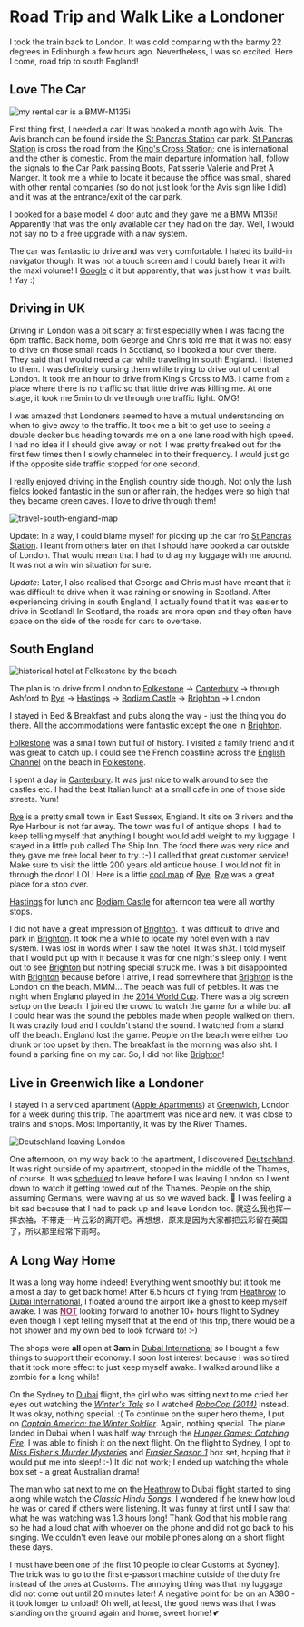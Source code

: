 # Road Trip and Walk Like a Londoner


I took the train back to London. It was cold comparing with the barmy 22 degrees in Edinburgh a few hours ago. Nevertheless, I was so excited. Here I come, road trip to south England!


## Love The Car

![my rental car is a BMW-M135i](http://www.zercustoms.com/news/images/BMW/BMW-M135i-5-door-4.jpg "my rental car is a BMW-M135i")

First thing first, I needed a car! It was booked a month ago with Avis. The Avis branch can be found inside the [St Pancras Station](http://www.networkrail.co.uk/st-pancras-international-station/) car park. [St Pancras Station](http://www.networkrail.co.uk/st-pancras-international-station/) is cross the road from the [King's Cross Station](http://en.wikipedia.org/wiki/St_Pancras_railway_station); one is international and the other is domestic. From the main departure information hall, follow the signals to the Car Park passing Boots, Patisserie Valerie and Pret A Manger. It took me a while to locate it because the office was small, shared with other rental companies (so do not just look for the Avis sign like I did) and it was at the entrance/exit of the car park.

I booked for a base model 4 door auto and they gave me a BMW M135i! Apparently that was the only available car they had on the day. Well, I would not say no to a free upgrade with a nav system.

The car was fantastic to drive and was very comfortable. I hated its build-in navigator though. It was not a touch screen and I could barely hear it with the maxi volume! I [Google](http://google.com) d it but apparently, that was just how it was built. ! Yay :)

## Driving in UK

Driving in London was a bit scary at first especially when I was facing the 6pm traffic. Back home, both George and Chris told me that it was not easy to drive on those small roads in Scotland, so I booked a tour over there. They said that I would need a car while traveling in south England. I listened to them. I was definitely cursing them while trying to drive out of central London. It took me an hour to drive from King's Cross to M3. I came from a place where there is no traffic so that little drive was killing me. At one stage, it took me 5min to drive through one traffic light. OMG!

I was amazed that Londoners seemed to have a mutual understanding on when to give away to the traffic. It took me a bit to get use to seeing a double decker bus heading towards me on a one lane road with high speed. I had no idea if I should give away or not! I was pretty freaked out for the first few times then I slowly channeled in to their frequency. I would just go if the opposite side traffic stopped for one second.

I really enjoyed driving in the English country side though. Not only the lush fields looked fantastic in the sun or after rain, the hedges were so high that they became green caves. I love to drive through them!

![travel-south-england-map](https://lh3.googleusercontent.com/7ONU2-Kac3d7aXApeQkoyND736xMthl8ALc6s3SlsRLOePdOeEOQmM-DNdFi8CGjqN7KYwLiNrRtde3R6y5xblmhLzGhO-bvqLOHnIHjgfOUX6sy_Cq27RNNZusuWrNH3_FcKHKfD910RSJuCLMmcfS7_eVMFI-3_BKfEoCwGg7V9NiMJ3m_i8lQT2NsUdd9dFkDtIA9k_PRzNLsaoCtf9bOxN1Q_7-4iUK0sGWBcbc46cG1vnsfP2U7H_6EyqRDTv4sY8RULHEcYyuo-mS6Ti8_iUdxe9mngO1roAz8Qb2xxsvDas7tmiAMe9VOeWo2KBCAVjuW92Eb_8Xy8KVHDB54RiTe02NBeBJj4DBIs218Nof1qEwnjHx3gwz1f9QhwYr0JxTI0S2RnX6ljO468LD48nnl-s1oRps-ofhv24DStjCbGLzTZKiw5N6JqlG7OIUdpSTqDXGK0HLiaaFgPdM6o_icDJnZv-HWZNlY-iPnhZMqFTdZrGepODLEwmjsyFKo_J9-oqd5lX_OmNuL3vFKvq_F8pFvLYZD4u7jTXN4cjOJ_Au2i5yJr5Y8GG_UWze5IpMVjr8fXhnyeLJhc8L831wSzI6GD_rz8OmUXnPxvPzO0WgOBfJLkVLgbTPBHDYRDPfTNzye_SUmXasAZp8iNckBc-E3TrS_FjTqym4wWVi7oq9au6zqBZU1fytLFiAt7ykXcVeZkNhfYF-rnCzefljCk51esUpnhMZcntkyOz5O095PY2sGeTm_MY1Fi3-jwTddg-dsbbFj7SJCgF7dUlzVYCaEqeL-RMqdZbiTcvdDC_V6a9GkgXJtb7yneZxNRSOMvg0JkL2yHpHncZB3AP5i1ANggULbs-k0O_z8OwMO0XbE7ECuQ-N8WVDss-reBVajszGpKuoUQHqrbuTFV_u3tvhW_JyPqAtxMaiq=w331-h175-no?authuser=0 "travel-south-england-map")

Update: In a way, I could blame myself for picking up the car fro [St Pancras Station](http://www.networkrail.co.uk/st-pancras-international-station/). I leant from others later on that I should have booked a car outside of London. That would mean that I had to drag my luggage with me around. It was not a win win situation for sure.

_Update_: Later, I also realised that George and Chris must have meant that it was difficult to drive when it was raining or snowing in Scotland. After experiencing driving in south England,  I actually found that it was easier to drive in Scotland! In Scotland, the roads are more open and they often have space on the side of the roads for cars to overtake.

## South England

![historical hotel at Folkestone by the beach](https://idiscoverlife.files.wordpress.com/2014/06/folkstone-800x6032.jpg?w=620 "historical hotel at Folkestone by the beach.")

The plan is to drive from London to [Folkestone](http://en.wikipedia.org/wiki/Folkestone) -&gt; [Canterbury](http://www.canterbury.co.uk/) -&gt; through Ashford to [Rye](http://en.wikipedia.org/wiki/Rye,_East_Sussex) -&gt; [Hastings](http://en.wikipedia.org/wiki/Hastings) -&gt; [Bodiam Castle](http://en.wikipedia.org/wiki/Bodiam_Castle) -&gt; [Brighton](ttp://en.wikipedia.org/wiki/Brighton) -&gt; London

I stayed in Bed &amp; Breakfast and pubs along the way - just the thing you do there. All the accommodations were fantastic except the one in [Brighton](http://en.wikipedia.org/wiki/Brighton).

[Folkestone](http://en.wikipedia.org/wiki/Folkestone) was a small town but full of history. I visited a family friend and it was great to catch up. I could see the French coastline across the [English Channel](http://en.wikipedia.org/wiki/English_Channel) on the beach in [Folkestone](http://en.wikipedia.org/wiki/Folkestone).

I spent a day in [Canterbury](ttp://www.canterbury.co.uk/). It was just nice to walk around to see the castles etc. I had the best Italian lunch at a small cafe in one of those side streets. Yum!

[Rye](http://en.wikipedia.org/wiki/Rye,_East_Sussex)  is a pretty small town in East Sussex, England. It sits on 3 rivers and the Rye Harbour is not far away. The town was full of antique shops. I had to keep telling myself that anything I bought would add weight to my luggage. I stayed in a little pub called The Ship Inn. The food there was very nice and they gave me free local beer to try. :-) I called that great customer service! Make sure to visit the little 200 years old antique house. I would not fit in through the door! LOL! Here is a little [cool map](http://www.ryesussex.co.uk/pdfs/rye-map.pdf) of [Rye](http://en.wikipedia.org/wiki/Rye,_East_Sussex). [Rye](http://en.wikipedia.org/wiki/Rye,_East_Sussex) was a great place for a stop over.

[Hastings](http://en.wikipedia.org/wiki/Hastings) for lunch and [Bodiam Castle](http://en.wikipedia.org/wiki/Bodiam_Castle) for afternoon tea were all worthy stops.

I did not have a great impression of [Brighton](http://en.wikipedia.org/wiki/Brighton). It was difficult to drive and park in [Brighton](http://en.wikipedia.org/wiki/Brighton). It took me a while to locate my hotel even with a nav system. I was lost in words when I saw the hotel. It was sh3t. I told myself that I would put up with it because it was for one night's sleep only. I went out to see [Brighton](http://en.wikipedia.org/wiki/Brighton) but nothing special struck me. I was a bit disappointed with [Brighton](http://en.wikipedia.org/wiki/Brighton) because before I arrive, I read somewhere that [Brighton](http://en.wikipedia.org/wiki/Brighton) is the London on the beach. MMM... The beach was full of pebbles. It was the night when England played in the [2014 World Cup](http://www.fifa.com/worldcup/). There was a big screen setup on the beach. I joined the crowd to watch the game for a while but all I could hear was the sound the pebbles made when people walked on them. It was crazily loud and I couldn't stand the sound. I watched from a stand off the beach. England lost the game. People on the beach were either too drunk or too upset by then. The breakfast in the morning was also sh</em>t. I found a parking fine on my car. So, I did not like [Brighton](http://en.wikipedia.org/wiki/Brighton)!

## Live in Greenwich like a Londoner

I stayed in a serviced apartment ([Apple Apartments](http://www.appleapartments.co.uk/)) at [Greenwich](http://www.visitgreenwich.org.uk/), London for a week during this trip. The apartment was nice and new. It was close to trains and shops. Most importantly, it was by the River Thames.

![Deutschland leaving London](https://lh3.googleusercontent.com/6nXfLEIMbYTKAclDbvpows6FZkPIGVHdI1hyuCFW32QYcE4-vdK2X3EHHP7le_rP-Gkm2Vw9Xm12PIzNfdYggWkK2md5iyOIlrxwV1TK2IrMLKnupapxeMvilY7oCsG8n6T0s-4QCWoSD3_gEwIbYtdnwdBW10vfUIDLwzbriEXWJ2eeqe2AuF1xdVxebYN7tc-d1liQP7NgnM_uGfaJgginGERElvzUl0pnYPcOGytKBFaI41BSdlgvHLvcMMmw3tO09_zTlDDHDGDS8ey79EAmX_1e8k6kLT-wGyLtzlBDZ2NxPnIrmLLKlRoB463M3uWAQaR4Alc3YAOlZPcevK0ZU37Ww_9KPkgSLqn8A3uPk4GVMUAjvCVDXKVrXPFLC3lrmhR6wGjdIvbpjAHiSqEjBpBWXdHPOmDX_7a3KehNgMZV_jYlwo59irO8a8fN3LWT50h9vZrDFIMaqePSuV2g9CwVgs5GDwn3bd6MCXUVO69ByEJknAtxNXlZ7Dsi_jjhbl0y2qhDOWQfyeD5Hn1NLpNSZWfF24T45S5owIG_Y1WJ4GXztRERWwTeNta6gHTcziqh3TXUSzP7jwvAQ3NkYYw579G9dwfUB7aLgwzy4b5H7VrKV2ckOfCq3CvDVJKJePTZAZB5he_LnbSI1_Dw_x8gaDgmTq3_Rw1oXok5lawChFN8R34dWXRd2guAHGHgkyshPbuL9Tp-HDQZN6bqaoFoQbLCKxPd6um7UT4cloE8tAUPFJv2gPY8fSvQxx7d-CN-emFua501EvSR_QfuH0gK7qGzHwn4WKOxIyiAZyolb3qPUsbh-0zIXJyyPEk1xNpjiabar7DEt45R53yBqmWJWSbJeCmoE2w1CWAxYzytD112kAQ0S8_Zj85b_d7NIIX3bV6UwZLTAIpD_e4L9vHJGNFCPCsk4mS5IhMB=w620-h465-no?authuser=0 "Deutschland leaving London")

One afternoon, on my way back to the apartment, I discovered [Deutschland](http://en.wikipedia.org/wiki/MS_Deutschland). It was right outside of my apartment, stopped in the middle of the Thames, of course. It was [scheduled](http://thamesvessels.blogspot.co.uk/p/arrivals-and-departures.html) to leave before I was leaving London so I went down to watch it getting towed out of the Thames. People on the ship, assuming Germans, were waving at us so we waved back. 🙂 I was feeling a bit sad because that I had to pack up and leave London too. 就这么我也挥一挥衣袖，不带走一片云彩的离开吧。再想想，原来是因为大家都把云彩留在英国了，所以那里经常下雨呵。

## A Long Way Home

It was a long way home indeed! Everything went smoothly but it took me almost a day to get back home! After 6.5 hours of flying from [Heathrow](http://www.heathrowairport.com/) to [Dubai International](http://www.dubaiairport.com/), I floated around the airport like a ghost to keep myself awake. I was <span style="text-decoration:underline;"><strong><span style="color:#993366;text-decoration:underline;">NOT</span></strong></span> looking forward to another 10+ hours flight to Sydney even though I kept telling myself that at the end of this trip, there would be a hot shower and my own bed to look forward to! :-)

The shops were <strong>all</strong> open at <strong>3am</strong> in [Dubai International](http://www.dubaiairport.com/) so I bought a few things to support their economy. I soon lost interest because I was so tired that it took more effect to just keep myself awake. I walked around like a zombie for a long while!

On the Sydney to [Dubai](http://me.huatuostudio.com/2014/06/06/dubai-transit/) flight, the girl who was sitting next to me cried her eyes out watching the <em>[Winter's Tale](http://www.imdb.com/title/tt1837709/) so </em>I watched <em>[RoboCop (2014)](http://www.imdb.com/title/tt1234721/)</em> instead. It was okay, nothing special. :( To continue on the super hero theme, I put on <em>[Captain America: the Winter Soldier](http://www.imdb.com/title/tt1843866/)</em>. Again, nothing special. The plane landed in Dubai when I was half way through the <em>[Hunger Games: Catching Fire](http://www.imdb.com/title/tt1951264/)</em>. I was able to finish it on the next flight. On the flight to Sydney, I opt to <em>[Miss Fisher's Murder Mysteries](http://www.abc.net.au/tv/programs/miss-fishers-murder-mysteries/)</em> and <em>[Frasier Season 1](ttp://www.imdb.com/title/tt0106004/)</em> box set, hoping that it would put me into sleep! :-) It did not work; I ended up watching the whole box set - a great Australian drama!

The man who sat next to me on the [Heathrow](http://www.heathrowairport.com/) to Dubai flight started to sing along while watch the <em>Classic Hindu Songs</em>. I wondered if he knew how loud he was or cared if others were listening. It was funny at first until I saw that what he was watching was 1.3 hours long! Thank God that his mobile rang so he had a loud chat with whoever on the phone and did not go back to his singing. We couldn't even leave our mobile phones along on a short flight these days.

I must have been one of the first 10 people to clear Customs at Sydney]. The trick was to go to the first e-passort machine outside of the duty fre instead of the ones at Customs. The annoying thing was that my luggage did not come out until 20 minutes later! A negative point for be on an A380 - it took longer to unload! Oh well, at least, the good news was that I was standing on the ground again and home, sweet home! 💕
